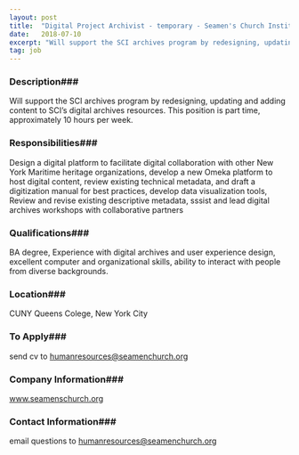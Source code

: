 ```yaml
---
layout: post
title:  "Digital Project Archivist - temporary - Seamen's Church Institute"
date:   2018-07-10
excerpt: "Will support the SCI archives program by redesigning, updating and adding content to SCI’s digital archives resources. This position is part time, approximately 10 hours per week."
tag: job
---
```


### Description###

Will support the SCI archives program by redesigning, updating and adding content to SCI’s digital archives resources. This position is part time, approximately 10 hours per week.


### Responsibilities###

Design a digital platform to facilitate digital collaboration with other New York Maritime heritage organizations, develop a new Omeka platform to host digital content, review existing technical metadata, and draft a digitization manual for best practices, develop data visualization tools, Review and revise existing descriptive metadata, sssist and lead digital archives workshops with collaborative partners



### Qualifications###

BA degree, Experience with digital archives and user experience design, excellent computer and organizational skills, ability to interact with people from diverse backgrounds.





### Location###

CUNY Queens Colege, New York City




### To Apply###

send cv to humanresources@seamenchurch.org


### Company Information###

www.seamenschurch.org


### Contact Information###

email questions to humanresources@seamenchurch.org

